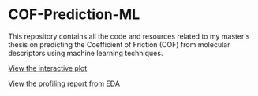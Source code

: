 # COF-Prediction-ML
This repository contains all the code and resources related to my master's thesis on predicting the Coefficient of Friction (COF) from molecular descriptors using machine learning techniques. 

[View the interactive plot](./features_vs_cof.html)

[View the profiling report from EDA](./profiling_data.html)

